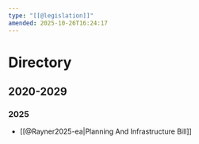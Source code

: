 ```yaml
---
type: "[[@legislation]]"
amended: 2025-10-26T16:24:17
---
```


# Directory
## 2020-2029
### 2025
- [[@Rayner2025-ea|Planning And Infrastructure Bill]]
